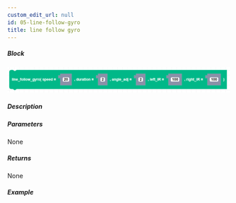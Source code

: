 ```yaml
---
custom_edit_url: null
id: 05-line-follow-gyro
title: line follow gyro
---
```


##### Block

![line follow gyro block image](line_follow_gyro.png)

##### Description

<!-- description -->

##### Parameters

None <!-- image -->

##### Returns

None

##### Example

<!-- image -->
